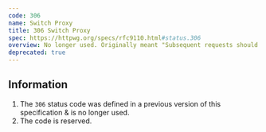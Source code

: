```yaml
---
code: 306
name: Switch Proxy
title: 306 Switch Proxy
spec: https://httpwg.org/specs/rfc9110.html#status.306
overview: No longer used. Originally meant "Subsequent requests should use the specified proxy."
deprecated: true
---
```


## Information

1. The `306` status code was defined in a previous version of this specification & is no longer used.
1. The code is reserved.
